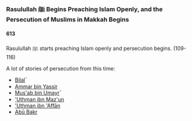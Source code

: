 ### Rasulullah ﷺ Begins Preaching Islam Openly, and the Persecution of Muslims in Makkah Begins
#### 613

Rasulullah ﷺ starts preaching Islam openly and persecution begins. (109-116)

A lot of stories of persecution from this time:

- [Bilalؓ](../bio/0580_Bilal)
- [Ammar bin Yassir](../bio/0567_Ammar)
- [Mus'ab bin Umayrؓ](../bio/0594_Musab)
- ['Uthman ibn Maz'un](../bio/Uthman_ibn_mazun)
- ['Uthman ibn 'Affān](../bio/0573_Uthman)
- [Abū Bakr](../bio/0573_Abu_bakr)
